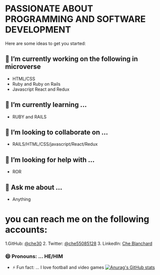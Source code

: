 
# PASSIONATE ABOUT PROGRAMMING AND SOFTWARE DEVELOPMENT


Here are some ideas to get you started:

## 🔭 I’m currently working on the following in microverse
* HTML/CSS
* Ruby and Ruby on Rails
* Javascript React and Redux
## 🌱 I’m currently learning ...
- RUBY and RAILS
## 👯 I’m looking to collaborate on ...
- RAILS/HTML/CSS/javascript/React/Redux
## 🤔 I’m looking for help with ... 
- ROR
## 💬 Ask me about ...  
- Anything
# you can reach me on the following accounts:
1.GitHub: [@che30](https://github.com/che30)
2. Twitter: [@che55085128](https://twitter.com/che55085128 )
3. LinkedIn: [Che Blanchard](https://www.linkedin.com/in/che-nsoh-9455271b0/)


### 😄 Pronouns: ... HE/HIM
- ⚡ Fun fact: ...  I love football and video games
[![Anurag's GitHub stats](https://github-readme-stats.vercel.app/api?username=https://github.com/che30)](https://github.com/anuraghazra/github-readme-stats)
